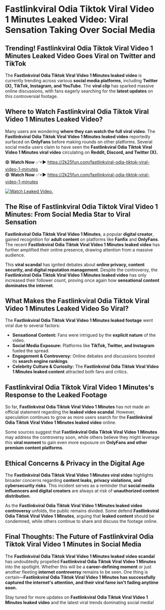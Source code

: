 # Fastlinkviral Odia Tiktok Viral Video 1 Minutes Leaked Video: Viral Sensation Taking Over Social Media

## **Trending! Fastlinkviral Odia Tiktok Viral Video 1 Minutes Leaked Video Goes Viral on Twitter and TikTok**
The **Fastlinkviral Odia Tiktok Viral Video 1 Minutes leaked video** is currently trending across various **social media platforms**, including **Twitter (X), TikTok, Instagram, and YouTube**. The **viral clip** has sparked massive online discussions, with fans eagerly searching for the **latest updates** on this controversial footage.

## **Where to Watch Fastlinkviral Odia Tiktok Viral Video 1 Minutes Leaked Video?**
Many users are wondering **where they can watch the full viral video**. The **Fastlinkviral Odia Tiktok Viral Video 1 Minutes leaked video** reportedly surfaced on **OnlyFans** before making rounds on other platforms. Several social media users claim to have seen the **Fastlinkviral Odia Tiktok Viral Video 1 Minutes viral video** circulating on **Reddit, Discord, and Twitter (X).**

🟢 **Watch Now** ✅=► https://2k25fun.com/fastlinkviral-odia-tiktok-viral-video-1-minutes  
🟢 **Watch Now** ✅=► https://2k25fun.com/fastlinkviral-odia-tiktok-viral-video-1-minutes  

[![Watch Leaked Video.](https://miro.medium.com/v2/resize:fit:828/format:webp/1*cilzJN44JGOrTw9NJCrNHA.gif "Watch Leaked Video")](https://2k25fun.com/fastlinkviral-odia-tiktok-viral-video-1-minutes)

## **The Rise of Fastlinkviral Odia Tiktok Viral Video 1 Minutes: From Social Media Star to Viral Sensation**
**Fastlinkviral Odia Tiktok Viral Video 1 Minutes**, a popular **digital creator**, gained recognition for **adult content** on platforms like **Fanfix** and **OnlyFans**. The recent **Fastlinkviral Odia Tiktok Viral Video 1 Minutes leaked video** has further amplified their online presence, drawing attention from a massive audience.

This **viral scandal** has ignited debates about **online privacy, content security, and digital reputation management**. Despite the controversy, the **Fastlinkviral Odia Tiktok Viral Video 1 Minutes leaked video** has only increased their follower count, proving once again how **sensational content dominates the internet**.

## **What Makes the Fastlinkviral Odia Tiktok Viral Video 1 Minutes Leaked Video So Viral?**
The **Fastlinkviral Odia Tiktok Viral Video 1 Minutes leaked footage** went viral due to several factors:
- **Sensational Content:** Fans were intrigued by the **explicit nature** of the video.
- **Social Media Exposure:** Platforms like **TikTok, Twitter, and Instagram** fueled the spread.
- **Engagement & Controversy:** Online debates and discussions boosted its **search engine rankings**.
- **Celebrity Culture & Curiosity:** The **Fastlinkviral Odia Tiktok Viral Video 1 Minutes leaked content** attracted both fans and critics.

## **Fastlinkviral Odia Tiktok Viral Video 1 Minutes's Response to the Leaked Footage**
So far, **Fastlinkviral Odia Tiktok Viral Video 1 Minutes** has not made an official statement regarding the **leaked video scandal**. However, speculation continues to grow as more users search for the **Fastlinkviral Odia Tiktok Viral Video 1 Minutes leaked video** online.

Some sources suggest that **Fastlinkviral Odia Tiktok Viral Video 1 Minutes** may address the controversy soon, while others believe they might leverage this **viral moment** to gain even more exposure on **OnlyFans and other premium content platforms**.

## **Ethical Concerns & Privacy in the Digital Age**
The **Fastlinkviral Odia Tiktok Viral Video 1 Minutes viral video** highlights broader concerns regarding **content leaks, privacy violations, and cybersecurity risks**. This incident serves as a reminder that **social media influencers and digital creators** are always at risk of **unauthorized content distribution**.

As the **Fastlinkviral Odia Tiktok Viral Video 1 Minutes leaked video controversy** unfolds, the public remains divided. Some defend **Fastlinkviral Odia Tiktok Viral Video 1 Minutes**, arguing that **leaked content** should be condemned, while others continue to share and discuss the footage online.

## **Final Thoughts: The Future of Fastlinkviral Odia Tiktok Viral Video 1 Minutes in Social Media**
The **Fastlinkviral Odia Tiktok Viral Video 1 Minutes leaked video scandal** has undoubtedly propelled **Fastlinkviral Odia Tiktok Viral Video 1 Minutes** into the spotlight. Whether this will be a **career-defining moment** or just another fleeting **internet controversy** remains to be seen. One thing is certain—**Fastlinkviral Odia Tiktok Viral Video 1 Minutes has successfully captured the internet's attention, and their viral fame isn't fading anytime soon.**

Stay tuned for more updates on **Fastlinkviral Odia Tiktok Viral Video 1 Minutes leaked video** and the latest viral trends dominating social media!